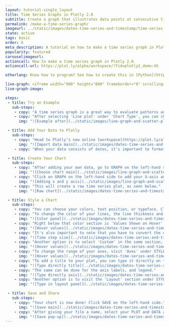 ```yaml
---
layout: tutorial-single_layout
title: Time Series Graphs in Plotly 2.0
subtitle: Create a graph that illustrates data points at consecutive time intervals.
permalink: /make-a-time-series-graph/
imageurl: ../static/images/dates-time-series-and-timestamp/time-series-thimb.png
state: active
tags: basic
order: 6
meta_description: A tutorial on how to make a time series graph in Plotly 2.0.
popularity: featured
carouselimageurl:
actioncall: How to make a time series graph in Plotly 2.0
actioncall-url: https://plot.ly/alpha/workspace/?fid=plotly2_demo:45

otherlang: Know how to program? See how to create this in [Python](https://plot.ly/python/time-series/) or [R](https://plot.ly/r/time-series/).

live-graph: <iframe width="900" height="800" frameborder="0" scrolling="no" src="https://plot.ly/~plotly2_demo/45.embed"></iframe>
live-graph-image:

steps:
 - title: Try an Example
   sub-steps:
    - copy: "A time series graph is a great way to evaluate patterns and behavior in data over time."
    - copy: "After selecting 'Line plot' under 'Chart Type', you can check out an example before adding your own data. Clicking the 'try an example' button will show what a sample chart looks like after adding data and playing with the style. You'll also see what labels and style attributes were selected for this specific chart, as well as the end result."
      img: "![Example after](../static/images/line-graph-and-scatter-plot-with-excel/try-an-example.png)"

 - title: Add Your Data to Plotly
   sub-steps:
    - copy: "Head to Plotly’s new online [workspace](https://plot.ly/alpha/workspace/) and add your data. You have the option of typing directly in the grid, uploading your file, or entering a URL of an online dataset. Plotly accepts .xls, .xlsx, or .csv files. For more information on how to enter your data, see [this](http://help.plot.ly/add-data-to-the-plotly-grid/) tutorial."
      img: "![Import data main](../static/images/dates-time-series-and-timestamp/time-import.png)"
    - copy: "When your data consists of dates, it's important to format them in a specific way, otherwise Plotly won't recognize them as such. To enter dates directly in the grid, you’ll need to use these formats: yyyy-mm, yyyy-mm-dd;  yyyy-mm-dd HH or yyyy-mm-dd HH:MM:SS (if your data consists of time). Note that the hour must be a number between 00 and 23, with hours 12 through 23 reserved for PM. You'll notice in the first column that we've set our dates as date-month (typing January 2000 as 2000-01, for example). For more detailed information on how to enter dates and times in the grid, and how to change the format displayed on your graph, visit [this](http://help.plot.ly/date-format-and-time-series/) page."

 - title: Create Your Chart
   sub-steps:
    - copy: "After adding your own data, go to GRAPH on the left-hand side, then 'Create'. Choose 'Line plot' under 'Chart type'."
      img: "![Choose chart main](../static/images/line-graph-and-scatter-plot-with-excel/choose-chart-main.png)"
    - copy: "Click on GRAPH on the left-hand side to add your X-axis and Y-axis to your line plot. After selecting ‘Line plot', you should then fill out the X and Y dropdown to create the plot."
      img: "![Adding x and y axis](../static/images/line-graph-and-scatter-plot-with-excel/line-axes-panel.png)"
    - copy: "This will create a raw time series plot, as seen below."
      img: "![Raw chart](../static/images/dates-time-series-and-timestamp/time-raw-chart.png)"

 - title: Style a Chart
   sub-steps:
    - copy: "You can choose your colors, text position, or typeface. Click on STYLE on the left-hand side to play around with the style of your chart."
    - copy: "To change the color of your lines, the line thickness and line type, click on ‘Traces’ under the same STYLE tab. Note that certain colors and typeface are only available with a PRO subscription. Click [here](https://plot.ly/products/cloud/) to upgrade!"
      img: "![Color panel](../static/images/dates-time-series-and-timestamp/time-colour-panel.png)"
    - copy: "Right below that color section is 'Values Shown on Hover'. Plotly is all about interative charts, and although the x-axis shows only the year, you can hover over the plot to see the values of each month. Depending on what values you want to appear when you hover, can click on the 'X', 'Y', or 'Name'."
      img: "![Hover values](../static/images/dates-time-series-and-timestamp/time-hover.png)"
    - copy: "It's also important to note that you have to convert the date to unix time. Our plot shows a tick every two years, but we want the x-axis to show a tick mark every year. We have to set that step size and step offset variable, and to set those values, we need to use the unix timestamp. When you work with axis specifications, you have to convert the date to unix time in milliseconds for the step size, using [this](http://www.timestampconvert.com/) tool to convert our dates. We go to 'Axes' in the STYLE section, select 'Linear', then add the unix timestamp to the step size and step offset fields."
      img: "![Time step size](../static/images/dates-time-series-and-timestamp/time-step-size.png)"
    - copy: "Another option is to select 'Custom' in the same section, and enter the number of markers you want to show on your plot. In the image below, you can see that we have a marker for every year between 2000-2012."
      img: "![Hover values](../static/images/dates-time-series-and-timestamp/time-tick-marker.png)"
    - copy: "To change the range of your axes, visit 'Axes' under STYLE, and add the unix timestamps in the 'X-MIN' and 'X-MAX' fields under 'Range'."
      img: "![Hover values](../static/images/dates-time-series-and-timestamp/time-range.png)"
    - copy: "To add a title to your plot, you can type it directly on the title by double-clicking it."
      img: "![Type directly title](../static/images/dates-time-series-and-timestamp/time-title.png)"
    - copy: "The same can be done for the axis labels, and legend."
      img: "![Type directly axis](../static/images/dates-time-series-and-timestamp/time-axis-label.png)"
    - copy: "Another option is to visit the 'Layout' section under STYLE, click on 'Text' and enter your title in the box, as shown below."
      img: "![Type in layout panel](../static/images/dates-time-series-and-timestamp/time-title-panel.png)"

 - title: Save and Share
   sub-steps:
    - copy: "Your chart is now done! Click SAVE on the left-hand side."
      img: "![Save main](../static/images/dates-time-series-and-timestamp/time-save.png)"
    - copy: "After giving your file a name, select your PLOT and DATA as 'Public' or 'Private'. For more information on how sharing works, including the difference between private, public and secret sharing, visit [this](http://help.plot.ly/save-share-and-export-in-plotly/) page."
      img: "![Save pop-up](../static/images/dates-time-series-and-timestamp/time-save-popup.png)"
---
```



